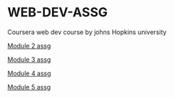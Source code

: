 # WEB-DEV-ASSG
Coursera web dev course by johns Hopkins university

[Module 2 assg](https://divya-gupta12.github.io/WEB-DEV-ASSG/coursera_mod2/)

[Module 3 assg](https://divya-gupta12.github.io/WEB-DEV-ASSG/coursera_mod3/)

[Module 4 assg](https://divya-gupta12.github.io/WEB-DEV-ASSG/coursera_mod4/)

[Module 5 assg]()
